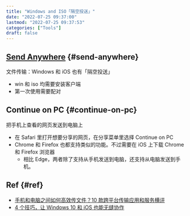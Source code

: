 ```yaml
---
title: "Windows and ISO「隔空投送」"
date: "2022-07-25 09:37:00"
lastmod: "2022-07-25 09:37:53"
categories: ["Tools"]
draft: false
---
```


## [Send Anywhere](https://send-anywhere.com/) {#send-anywhere}

文件传输：Windows 和 iOS 也有「隔空投送」

-   win 和 iso 均需要安装客户端
-   第一次使用需要配对


## Continue on PC {#continue-on-pc}

把手机上查看的网页发送到电脑上

-   在 Safari 里打开想要分享的网页，在分享菜单里选择 Continue on PC
-   Chrome 和 Firefox 也都支持类似的功能。不过需要在 iOS 上下载 Chrome 和 Firefox 浏览器
    -   相比 Edge，两者除了支持从手机发送到电脑，还支持从电脑发送到手机。


## Ref {#ref}

-   [手机和电脑之间如何高效传文件？10 款跨平台传输应用和服务横评](https://sspai.com/post/53889)
-   [4 个技巧，让 Windows 10 和 iOS 也能无缝协作](https://sspai.com/post/59329)